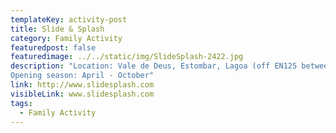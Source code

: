 ```yaml
---
templateKey: activity-post
title: Slide & Splash
category: Family Activity
featuredpost: false
featuredimage: ../../static/img/SlideSplash-2422.jpg
description: "Location: Vale de Deus, Estombar, Lagoa (off EN125 between Lagoa and Estombar heading west bound. From A22, use Lagoa Sul exit).
Opening season: April - October"
link: http://www.slidesplash.com 
visibleLink: www.slidesplash.com 
tags:
  - Family Activity
---
```


